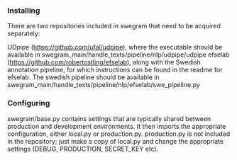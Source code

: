 ### Installing

There are two repositories included in swegram that need to be acquired separately:

UDpipe (https://github.com/ufal/udpipe), where the executable should be available in swegram_main/handle_texts/pipeline/nlp/udpipe/udpipe
efselab (https://github.com/robertostling/efselab), along with the Swedish annotation pipeline, for which instructions can be found in the readme for efselab. The swedish pipeline should be available in swegram_main/handle_texts/pipeline/nlp/efselab/swe_pipeline.py

### Configuring

swegram/base.py contains settings that are typically shared between production and development environments. It then imports the appropriate configuration, either local.py or production.py. production.py is not included in the repository; just make a copy of local.py and change the appropriate settings (DEBUG, PRODUCTION, SECRET_KEY etc).

